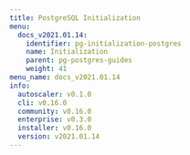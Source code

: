```yaml
---
title: PostgreSQL Initialization
menu:
  docs_v2021.01.14:
    identifier: pg-initialization-postgres
    name: Initialization
    parent: pg-postgres-guides
    weight: 41
menu_name: docs_v2021.01.14
info:
  autoscaler: v0.1.0
  cli: v0.16.0
  community: v0.16.0
  enterprise: v0.3.0
  installer: v0.16.0
  version: v2021.01.14
---
```


